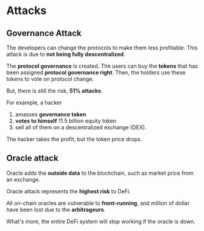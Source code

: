 # Attacks

## Governance Attack

The developers can change the protocols to make them less profitable. This attack is due to **not being fully descentralized**.

The **protocol governance** is created. The users can buy the **tokens** that has been assigned **protocol governance right**. Then, the holders use these tokens to vote on protocol change.

But, there is still the risk, **51% attacks**.

For example, a hacker

1. amasses **governance token**
2. **votes to himself** 11.5 billion equity token
3. sell all of them on a descentralized exchange (DEX).

The hacker takes the profit, but the token price drops.

## Oracle attack

Oracle adds the **outside data** to the blockchain, such as market price from an exchange.

Oracle attack represents the **highest risk** to DeFi.

All on-chain oracles are vulnerable to **front-running**, and million of dollar have been lost due to the **arbitrageurs**.

What's more, the entire DeFi system will stop working if the oracle is down.
